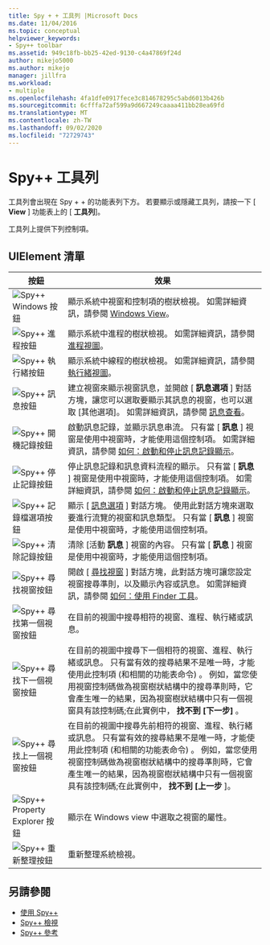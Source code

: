 ```yaml
---
title: Spy + + 工具列 |Microsoft Docs
ms.date: 11/04/2016
ms.topic: conceptual
helpviewer_keywords:
- Spy++ toolbar
ms.assetid: 949c18fb-bb25-42ed-9130-c4a47869f24d
author: mikejo5000
ms.author: mikejo
manager: jillfra
ms.workload:
- multiple
ms.openlocfilehash: 4fa1dfe0917fece3c814678295c5abd6013b426b
ms.sourcegitcommit: 6cfffa72af599a9d667249caaaa411bb28ea69fd
ms.translationtype: MT
ms.contentlocale: zh-TW
ms.lasthandoff: 09/02/2020
ms.locfileid: "72729743"
---
```

# <a name="spy-toolbar"></a>Spy++ 工具列
工具列會出現在 Spy + + 的功能表列下方。 若要顯示或隱藏工具列，請按一下 [ **View** ] 功能表上的 [ **工具列**]。

 工具列上提供下列控制項。

## <a name="uielement-list"></a>UIElement 清單

|按鈕|效果|
|------------|------------|
|![Spy&#43;&#43; Windows 按鈕](../debugger/media/icon_spy--_windows.gif "Icon_Spy + + _Windows")|顯示系統中視窗和控制項的樹狀檢視。 如需詳細資訊，請參閱 [Windows View](../debugger/windows-view.md)。|
|![Spy&#43;&#43; 進程按鈕](../debugger/media/icon_spy--_processes.gif "Icon_Spy + + _Processes")|顯示系統中進程的樹狀檢視。 如需詳細資訊，請參閱 [進程視圖](../debugger/processes-view.md)。|
|![Spy&#43;&#43; 執行緒按鈕](../debugger/media/icon_spy--_threads.gif "Icon_Spy + + _Threads")|顯示系統中線程的樹狀檢視。 如需詳細資訊，請參閱 [執行緒視圖](../debugger/threads-view.md)。|
|![Spy&#43;&#43; 訊息按鈕](../debugger/media/icon_spy--_messages.gif "Icon_Spy + + _Messages")|建立視窗來顯示視窗訊息，並開啟 [ **訊息選項** ] 對話方塊，讓您可以選取要顯示其訊息的視窗，也可以選取 [其他選項]。 如需詳細資訊，請參閱 [訊息查看](../debugger/messages-view.md)。|
|![Spy&#43;&#43; 開機記錄按鈕](../debugger/media/icon_spy--_startlog.gif "Icon_Spy + + _StartLog")|啟動訊息記錄，並顯示訊息串流。 只有當 [ **訊息** ] 視窗是使用中視窗時，才能使用這個控制項。 如需詳細資訊，請參閱 [如何：啟動和停止訊息記錄顯示](../debugger/how-to-start-and-stop-the-message-log-display.md)。|
|![Spy&#43;&#43; 停止記錄按鈕](../debugger/media/icon_spy--_stoplog.gif "Icon_Spy + + _StopLog")|停止訊息記錄和訊息資料流程的顯示。 只有當 [ **訊息** ] 視窗是使用中視窗時，才能使用這個控制項。 如需詳細資訊，請參閱 [如何：啟動和停止訊息記錄顯示](../debugger/how-to-start-and-stop-the-message-log-display.md)。|
|![Spy&#43;&#43; 記錄檔選項按鈕](../debugger/media/icon_spy--_logoptions.gif "Icon_Spy + + _LogOptions")|顯示 [ [訊息選項](../debugger/message-options-dialog-box.md) ] 對話方塊。 使用此對話方塊來選取要進行流覽的視窗和訊息類型。 只有當 [ **訊息** ] 視窗是使用中視窗時，才能使用這個控制項。|
|![Spy&#43;&#43; 清除記錄按鈕](../debugger/media/spy--_clearlog.gif "Spy + + _ClearLog")|清除 [活動 **訊息** ] 視窗的內容。 只有當 [ **訊息** ] 視窗是使用中視窗時，才能使用這個控制項。|
|![Spy&#43;&#43; 尋找視窗按鈕](../debugger/media/icon_spy--_findwindow.gif "Icon_Spy + + _FindWindow")|開啟 [ [尋找視窗](../debugger/find-window-dialog-box.md) ] 對話方塊，此對話方塊可讓您設定視窗搜尋準則，以及顯示內容或訊息。 如需詳細資訊，請參閱 [如何：使用 Finder 工具](../debugger/how-to-use-the-finder-tool.md)。|
|![Spy&#43;&#43; 尋找第一個視窗按鈕](../debugger/media/icon_spy--_window.gif "Icon_Spy + + _Window")|在目前的視圖中搜尋相符的視窗、進程、執行緒或訊息。|
|![Spy&#43;&#43; 尋找下一個視窗按鈕](../debugger/media/icon_spy--_nextwindow.gif "Icon_Spy + + _NextWindow")|在目前的視圖中搜尋下一個相符的視窗、進程、執行緒或訊息。 只有當有效的搜尋結果不是唯一時，才能使用此控制項 (和相關的功能表命令) 。 例如，當您使用視窗控制碼做為視窗樹狀結構中的搜尋準則時，它會產生唯一的結果，因為視窗樹狀結構中只有一個視窗具有該控制碼;在此實例中， **找不到 [下一步]** 。|
|![Spy&#43;&#43; 尋找上一個視窗按鈕](../debugger/media/icon_spy--_prevwindow.gif "Icon_Spy + + _PrevWindow")|在目前的視圖中搜尋先前相符的視窗、進程、執行緒或訊息。 只有當有效的搜尋結果不是唯一時，才能使用此控制項 (和相關的功能表命令) 。 例如，當您使用視窗控制碼做為視窗樹狀結構中的搜尋準則時，它會產生唯一的結果，因為視窗樹狀結構中只有一個視窗具有該控制碼;在此實例中， **找不到 [上一步** ]。|
|![Spy&#43;&#43; Property Explorer 按鈕](../debugger/media/icon_spy--_propexp.gif "Icon_Spy + + _PropExp")|顯示在 Windows view 中選取之視窗的屬性。|
|![Spy&#43;&#43; 重新整理按鈕](../debugger/media/icon_spy--_refresh.gif "Icon_Spy + + _Refresh")|重新整理系統檢視。|

## <a name="see-also"></a>另請參閱
- [使用 Spy++](../debugger/using-spy-increment.md)
- [Spy++ 檢視](../debugger/spy-increment-views.md)
- [Spy++ 參考](../debugger/spy-increment-reference.md)